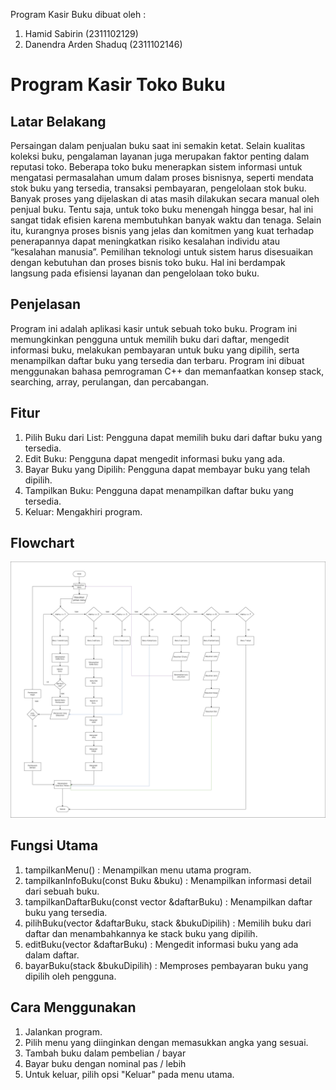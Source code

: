 Program Kasir Buku dibuat oleh :

1. Hamid Sabirin (2311102129)
2. Danendra Arden Shaduq (2311102146)

# Program Kasir Toko Buku

## Latar Belakang
Persaingan dalam penjualan buku saat ini semakin ketat. Selain kualitas koleksi buku, pengalaman layanan juga merupakan faktor penting dalam reputasi toko. Beberapa toko buku menerapkan sistem informasi untuk mengatasi permasalahan umum dalam proses bisnisnya, seperti mendata stok buku yang tersedia, transaksi pembayaran, pengelolaan stok buku. Banyak proses yang dijelaskan di atas masih dilakukan secara manual oleh penjual buku. Tentu saja, untuk toko buku menengah hingga besar, hal ini sangat tidak efisien karena membutuhkan banyak waktu dan tenaga. Selain itu, kurangnya proses bisnis yang jelas dan komitmen yang kuat terhadap penerapannya dapat meningkatkan risiko kesalahan individu atau “kesalahan manusia”. Pemilihan teknologi untuk sistem harus disesuaikan dengan kebutuhan dan proses bisnis toko buku. Hal ini berdampak langsung pada efisiensi layanan dan pengelolaan toko buku.

## Penjelasan 
Program ini adalah aplikasi kasir untuk sebuah toko buku. Program ini memungkinkan pengguna untuk memilih buku dari daftar, mengedit informasi buku, melakukan pembayaran untuk buku yang dipilih, serta menampilkan daftar buku yang tersedia dan terbaru. Program ini dibuat menggunakan bahasa pemrograman C++ dan memanfaatkan konsep stack, searching, array, perulangan, dan percabangan.

## Fitur

1. Pilih Buku dari List: Pengguna dapat memilih buku dari daftar buku yang tersedia.
2. Edit Buku: Pengguna dapat mengedit informasi buku yang ada.
3. Bayar Buku yang Dipilih: Pengguna dapat membayar buku yang telah dipilih.
4. Tampilkan Buku: Pengguna dapat menampilkan daftar buku yang tersedia.
5. Keluar: Mengakhiri program.

## Flowchart

![Flowchart URL](https://github.com/Hamid165/Tugas-Besar/blob/main/assets/flowchart.png)

## Fungsi Utama

1. tampilkanMenu() : Menampilkan menu utama program.
2. tampilkanInfoBuku(const Buku &buku) : Menampilkan informasi detail dari sebuah buku.
3. tampilkanDaftarBuku(const vector<Buku> &daftarBuku) : Menampilkan daftar buku yang tersedia.
4. pilihBuku(vector<Buku> &daftarBuku, stack<Buku> &bukuDipilih) : Memilih buku dari daftar dan menambahkannya ke stack buku yang dipilih.
5. editBuku(vector<Buku> &daftarBuku) : Mengedit informasi buku yang ada dalam daftar.
6. bayarBuku(stack<Buku> &bukuDipilih) : Memproses pembayaran buku yang dipilih oleh pengguna.

## Cara Menggunakan

1. Jalankan program.
2. Pilih menu yang diinginkan dengan memasukkan angka yang sesuai.
3. Tambah buku dalam pembelian / bayar
4. Bayar buku dengan nominal pas / lebih
5. Untuk keluar, pilih opsi "Keluar" pada menu utama.
